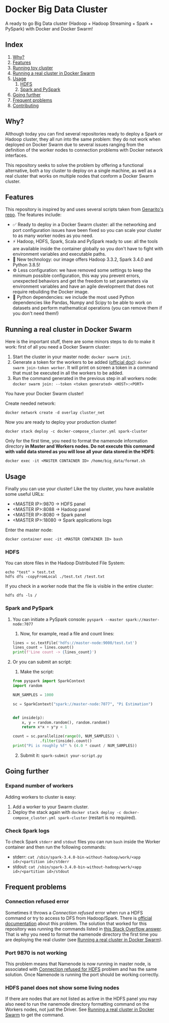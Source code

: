 
# Docker Big Data Cluster

A ready to go Big Data cluster (Hadoop + Hadoop Streaming + Spark + PySpark) with Docker and Docker Swarm!


## Index

1. [Why?](#why)
1. [Features](#features)
1. [Running toy cluster](#running-toy-cluster)
1. [Running a real cluster in Docker Swarm](#running-a-real-cluster-in-docker-swarm)
1. [Usage](#usage)
	1. [HDFS](#hdfs)
	1. [Spark and PySpark](#spark-and-pyspark)
1. [Going further](#going-further)
1. [Frequent problems](#frequent-problems)
1. [Contributing](#contributing)


## Why?

Although today you can find several repositories ready to deploy a Spark or Hadoop cluster, they all run into the same problem: they do not work when deployed on Docker Swarm due to several issues ranging from the definition of the worker nodes to connection problems with Docker network interfaces.

This repository seeks to solve the problem by offering a functional alternative, both a toy cluster to deploy on a single machine, as well as a real cluster that works on multiple nodes that conform a Docker Swarm cluster.


## Features

This repository is inspired by and uses several scripts taken from [Genarito's repo](https://github.com/jware-solutions/docker-big-data-cluster). The features include:

- ✅ Ready to deploy in a Docker Swarm cluster: all the networking and port configuration issues have been fixed so you can scale your cluster to as many worker nodes as you need.
- ⚡️ Hadoop, HDFS, Spark, Scala and PySpark ready to use: all the tools are available inside the container globally so you don't have to fight with environment variables and executable paths.
- 🌟 New technology: our image offers Hadoop 3.3.2, Spark 3.4.0 and Python 3.8.5!
- ⚙️ Less configuration: we have removed some settings to keep the minimum possible configuration, this way you prevent errors, unexpected behaviors and get the freedom to set parameters via environment variables and have an agile development that does not require rebuilding the Docker image. 
- 🐍 Python dependencies: we include the most used Python dependencies like Pandas, Numpy and Scipy to be able to work on datasets and perform mathematical operations (you can remove them if you don't need them!)


## Running a real cluster in Docker Swarm

Here is the important stuff, there are some minors steps to do to make it work: first of all you need a Docker Swarm cluster:

1. Start the cluster in your master node: `docker swarm init`.
1. Generate a token for the workers to be added ([official doc][swarm-docs]): `docker swarm join-token worker`. It will print on screen a token in a command that must be executed in all the workers to be added.
1. Run the command generated in the previous step in all workers node: `docker swarm join: --token <token generated> <HOST>:<PORT>`

You have your Docker Swarm cluster! 

Create needed network:

```
docker network create -d overlay cluster_net
```

Now you are ready to deploy your production cluster!

`docker stack deploy -c docker-compose_cluster.yml spark-cluster`

Only for the first time, you need to format the namenode information directory **in Master and Workers nodes. Do not execute this command with valid data stored as you will lose all your data stored in the HDFS**:

`docker exec -it <MASTER CONTAINER ID> /home/big_data/format.sh`


## Usage

Finally you can use your cluster! Like the toy cluster, you have available some useful URLs:

- \<MASTER IP>:9870 -> HDFS panel
- \<MASTER IP>:8088 -> Hadoop panel
- \<MASTER IP>:8080 -> Spark panel
- \<MASTER IP>:18080 -> Spark applications logs

 Enter the master node:

`docker container exec -it <MASTER CONTAINER ID> bash`


### HDFS

You can store files in the Hadoop Distributed File System:

```
echo "test" > test.txt
hdfs dfs -copyFromLocal ./test.txt /test.txt
```

If you check in a worker node that the file is visible in the entire cluster:

`hdfs dfs -ls /`

<!-- ### TODO: add Hadoop -->

### Spark and PySpark

1. You can initiate a PySpark console: `pyspark --master spark://master-node:7077`
	1. Now, for example, read a file and count lines:

	```python
	lines = sc.textFile('hdfs://master-node:9000/test.txt')
	lines_count = lines.count()
	print(f'Line count -> {lines_count}')
	```
1. Or you can submit an script:
	1. Make the script:
	
	```python
	from pyspark import SparkContext
	import random

	NUM_SAMPLES = 1000

	sc = SparkContext("spark://master-node:7077", "Pi Estimation")


	def inside(p):
		x, y = random.random(), random.random()
		return x*x + y*y < 1

	count = sc.parallelize(range(0, NUM_SAMPLES)) \
				.filter(inside).count()
	print("Pi is roughly %f" % (4.0 * count / NUM_SAMPLES))
	```
	
	
	2. Submit it: `spark-submit your-script.py` 


## Going further


### Expand number of workers

Adding workers to cluster is easy:

1. Add a worker to your Swarm cluster.
1. Deploy the stack again with `docker stack deploy -c docker-compose_cluster.yml spark-cluster` (restart is no required).


### Check Spark logs

To check Spark `stderr` and `stdout` files you can run `bash` inside the Worker container and then run the following commands:

- stderr: `cat /sbin/spark-3.4.0-bin-without-hadoop/work/<app id>/<partition id>/stderr`
- stdout: `cat /sbin/spark-3.4.0-bin-without-hadoop/work/<app id>/<partition id>/stdout`


## Frequent problems


### Connection refused error

Sometimes it throws a *Connection refused* error when run a HDFS command or try to access to DFS from Hadoop/Spark. There is [official documentation][connection-refused-docs] about this problem. The solution that worked for this repository was running the commands listed in [this Stack Overflow answer][connection-refused-answer]. That is why you need to format the namenode directory the first time you are deploying the real cluster (see [Running a real cluster in Docker Swarm](##running-a-real-cluster-in-docker-swarm)).


### Port 9870 is not working

This problem means that Namenode is now running in master node, is associated with [Connection refused for HDFS](###connection-refused-for-hdfs) problem and has the same solution. Once Namenode is running the port should be working correctly.


### HDFS panel does not show some living nodes

If there are nodes that are not listed as active in the HDFS panel you may also need to run the nanemode directory formatting command on the Workers nodes, not just the Driver. See [Running a real cluster in Docker Swarm](##running-a-real-cluster-in-docker-swarm) to get the command.

[swarm-docs]: https://docs.docker.com/engine/swarm/join-nodes/
[volumes-docs]: https://docs.docker.com/compose/compose-file/compose-file-v3/#volumes
[connection-refused-docs]: https://cwiki.apache.org/confluence/display/HADOOP2/ConnectionRefused
[connection-refused-answer]: https://stackoverflow.com/a/42281292/7058363
